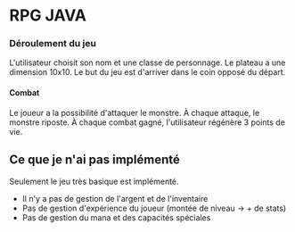 # RPG JAVA

### Déroulement du jeu

L'utilisateur choisit son nom et une classe de personnage.
Le plateau a une dimension 10x10.
Le but du jeu est d'arriver dans le coin opposé du départ.

#### Combat

Le joueur a la possibilité d'attaquer le monstre.
À chaque attaque, le monstre riposte.
À chaque combat gagné, l'utilisateur régénère 3 points de vie.

## Ce que je n'ai pas implémenté

Seulement le jeu très basique est implémenté.
- Il n'y a pas de gestion de l'argent et de l'inventaire
- Pas de gestion d'expérience du joueur (montée de niveau -> + de stats)
- Pas de gestion du mana et des capacités spéciales

